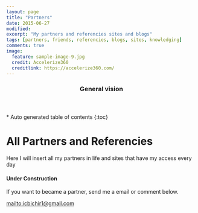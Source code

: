 ```yaml
---
layout: page
title: "Partners"
date: 2015-06-27
modified:
excerpt: "My partners and referencies sites and blogs"
tags: [partners, friends, referencies, blogs, sites, knowledging]
comments: true
image:
  feature: sample-image-9.jpg
  credit: Accelerize360
  creditlink: https://accelerize360.com/
---
```


<section id="table-of-contents" class="toc">
  <header>
    <h3>General vision</h3>
  </header>
<div id="drawer" markdown="1">
*  Auto generated table of contents
{:toc}
</div>
</section><!-- /#table-of-contents -->

# All Partners and Referencies

Here I will insert all my partners in life and sites that have my access every day

#### Under Construction

If you want to became a partner, send me a email or comment below.

<mailto:icbichir1@gmail.com>
